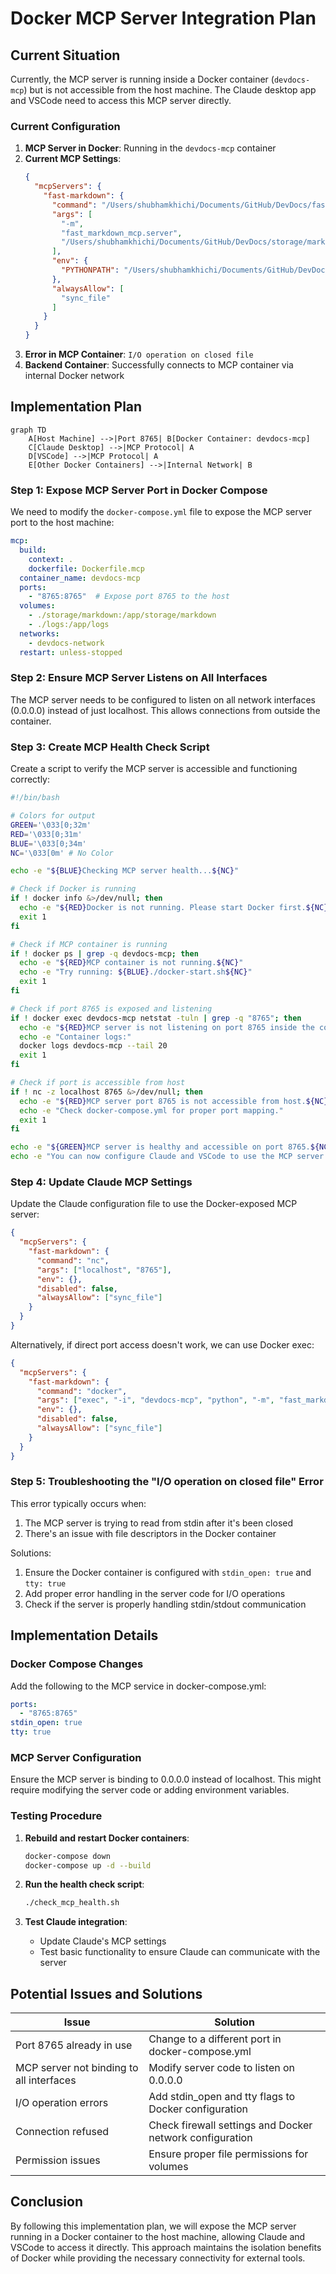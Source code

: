 # Docker MCP Server Integration Plan

## Current Situation

Currently, the MCP server is running inside a Docker container (`devdocs-mcp`) but is not accessible from the host machine. The Claude desktop app and VSCode need to access this MCP server directly.

### Current Configuration

1. **MCP Server in Docker**: Running in the `devdocs-mcp` container
2. **Current MCP Settings**: 
   ```json
   {
     "mcpServers": {
       "fast-markdown": {
         "command": "/Users/shubhamkhichi/Documents/GitHub/DevDocs/fast-markdown-mcp/venv/bin/python",
         "args": [
           "-m",
           "fast_markdown_mcp.server",
           "/Users/shubhamkhichi/Documents/GitHub/DevDocs/storage/markdown"
         ],
         "env": {
           "PYTHONPATH": "/Users/shubhamkhichi/Documents/GitHub/DevDocs/fast-markdown-mcp/src"
         },
         "alwaysAllow": [
           "sync_file"
         ]
       }
     }
   }
   ```
3. **Error in MCP Container**: `I/O operation on closed file`
4. **Backend Container**: Successfully connects to MCP container via internal Docker network

## Implementation Plan

```mermaid
graph TD
    A[Host Machine] -->|Port 8765| B[Docker Container: devdocs-mcp]
    C[Claude Desktop] -->|MCP Protocol| A
    D[VSCode] -->|MCP Protocol| A
    E[Other Docker Containers] -->|Internal Network| B
```

### Step 1: Expose MCP Server Port in Docker Compose

We need to modify the `docker-compose.yml` file to expose the MCP server port to the host machine:

```yaml
mcp:
  build:
    context: .
    dockerfile: Dockerfile.mcp
  container_name: devdocs-mcp
  ports:
    - "8765:8765"  # Expose port 8765 to the host
  volumes:
    - ./storage/markdown:/app/storage/markdown
    - ./logs:/app/logs
  networks:
    - devdocs-network
  restart: unless-stopped
```

### Step 2: Ensure MCP Server Listens on All Interfaces

The MCP server needs to be configured to listen on all network interfaces (0.0.0.0) instead of just localhost. This allows connections from outside the container.

### Step 3: Create MCP Health Check Script

Create a script to verify the MCP server is accessible and functioning correctly:

```bash
#!/bin/bash

# Colors for output
GREEN='\033[0;32m'
RED='\033[0;31m'
BLUE='\033[0;34m'
NC='\033[0m' # No Color

echo -e "${BLUE}Checking MCP server health...${NC}"

# Check if Docker is running
if ! docker info &>/dev/null; then
  echo -e "${RED}Docker is not running. Please start Docker first.${NC}"
  exit 1
fi

# Check if MCP container is running
if ! docker ps | grep -q devdocs-mcp; then
  echo -e "${RED}MCP container is not running.${NC}"
  echo -e "Try running: ${BLUE}./docker-start.sh${NC}"
  exit 1
fi

# Check if port 8765 is exposed and listening
if ! docker exec devdocs-mcp netstat -tuln | grep -q "8765"; then
  echo -e "${RED}MCP server is not listening on port 8765 inside the container.${NC}"
  echo -e "Container logs:"
  docker logs devdocs-mcp --tail 20
  exit 1
fi

# Check if port is accessible from host
if ! nc -z localhost 8765 &>/dev/null; then
  echo -e "${RED}MCP server port 8765 is not accessible from host.${NC}"
  echo -e "Check docker-compose.yml for proper port mapping."
  exit 1
fi

echo -e "${GREEN}MCP server is healthy and accessible on port 8765.${NC}"
echo -e "You can now configure Claude and VSCode to use the MCP server."
```

### Step 4: Update Claude MCP Settings

Update the Claude configuration file to use the Docker-exposed MCP server:

```json
{
  "mcpServers": {
    "fast-markdown": {
      "command": "nc",
      "args": ["localhost", "8765"],
      "env": {},
      "disabled": false,
      "alwaysAllow": ["sync_file"]
    }
  }
}
```

Alternatively, if direct port access doesn't work, we can use Docker exec:

```json
{
  "mcpServers": {
    "fast-markdown": {
      "command": "docker",
      "args": ["exec", "-i", "devdocs-mcp", "python", "-m", "fast_markdown_mcp.server", "/app/storage/markdown"],
      "env": {},
      "disabled": false,
      "alwaysAllow": ["sync_file"]
    }
  }
}
```

### Step 5: Troubleshooting the "I/O operation on closed file" Error

This error typically occurs when:
1. The MCP server is trying to read from stdin after it's been closed
2. There's an issue with file descriptors in the Docker container

Solutions:
1. Ensure the Docker container is configured with `stdin_open: true` and `tty: true`
2. Add proper error handling in the server code for I/O operations
3. Check if the server is properly handling stdin/stdout communication

## Implementation Details

### Docker Compose Changes

Add the following to the MCP service in docker-compose.yml:

```yaml
ports:
  - "8765:8765"
stdin_open: true
tty: true
```

### MCP Server Configuration

Ensure the MCP server is binding to 0.0.0.0 instead of localhost. This might require modifying the server code or adding environment variables.

### Testing Procedure

1. **Rebuild and restart Docker containers**:
   ```bash
   docker-compose down
   docker-compose up -d --build
   ```

2. **Run the health check script**:
   ```bash
   ./check_mcp_health.sh
   ```

3. **Test Claude integration**:
   - Update Claude's MCP settings
   - Test basic functionality to ensure Claude can communicate with the server

## Potential Issues and Solutions

| Issue | Solution |
|-------|----------|
| Port 8765 already in use | Change to a different port in docker-compose.yml |
| MCP server not binding to all interfaces | Modify server code to listen on 0.0.0.0 |
| I/O operation errors | Add stdin_open and tty flags to Docker configuration |
| Connection refused | Check firewall settings and Docker network configuration |
| Permission issues | Ensure proper file permissions for volumes |

## Conclusion

By following this implementation plan, we will expose the MCP server running in a Docker container to the host machine, allowing Claude and VSCode to access it directly. This approach maintains the isolation benefits of Docker while providing the necessary connectivity for external tools.